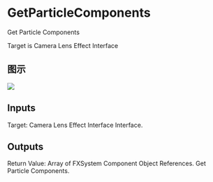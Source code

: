 # GetParticleComponents

Get Particle Components

Target is Camera Lens Effect Interface

## 图示

![]($-20221218-18140227.png)

## Inputs

Target: Camera Lens Effect Interface Interface.  

## Outputs

Return Value: Array of FXSystem Component Object References. Get Particle Components.

